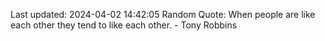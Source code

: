 Last updated: 2024-04-02 14:42:05
Random Quote: When people are like each other they tend to like each other. - Tony Robbins